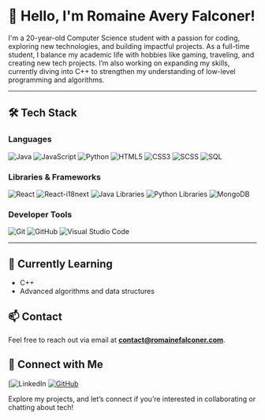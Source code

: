 # 👋 Hello, I'm Romaine Avery Falconer!

I'm a 20-year-old Computer Science student with a passion for coding, exploring new technologies, and building impactful projects. As a full-time student, I balance my academic life with hobbies like gaming, traveling, and creating new tech projects. I’m also working on expanding my skills, currently diving into C++ to strengthen my understanding of low-level programming and algorithms.

---

## 🛠️ Tech Stack

### Languages
![Java](https://img.shields.io/badge/Java-ED8B00?style=for-the-badge&logo=java&logoColor=white)
![JavaScript](https://img.shields.io/badge/JavaScript-F7DF1E?style=for-the-badge&logo=javascript&logoColor=black)
![Python](https://img.shields.io/badge/Python-3776AB?style=for-the-badge&logo=python&logoColor=white)
![HTML5](https://img.shields.io/badge/HTML5-E34F26?style=for-the-badge&logo=html5&logoColor=white)
![CSS3](https://img.shields.io/badge/CSS3-1572B6?style=for-the-badge&logo=css3&logoColor=white)
![SCSS](https://img.shields.io/badge/SCSS-CC6699?style=for-the-badge&logo=sass&logoColor=white)
![SQL](https://img.shields.io/badge/SQL-336791?style=for-the-badge&logo=postgresql&logoColor=white)

### Libraries & Frameworks
![React](https://img.shields.io/badge/React-61DAFB?style=for-the-badge&logo=react&logoColor=black)
![React-i18next](https://img.shields.io/badge/React--i18next-26A69A?style=for-the-badge&logo=i18next&logoColor=white)
![Java Libraries](https://img.shields.io/badge/Java%20Libraries-5382A1?style=for-the-badge&logo=java&logoColor=white)
![Python Libraries](https://img.shields.io/badge/Python%20Libraries-3776AB?style=for-the-badge&logo=python&logoColor=white)
![MongoDB](https://img.shields.io/badge/MongoDB-47A248?style=for-the-badge&logo=mongodb&logoColor=white)

### Developer Tools
![Git](https://img.shields.io/badge/Git-F05032?style=for-the-badge&logo=git&logoColor=white)
![GitHub](https://img.shields.io/badge/GitHub-181717?style=for-the-badge&logo=github&logoColor=white)
![Visual Studio Code](https://img.shields.io/badge/Visual%20Studio%20Code-007ACC?style=for-the-badge&logo=visual-studio-code&logoColor=white)

---

## 🌱 Currently Learning
- C++ 
- Advanced algorithms and data structures

## 📫 Contact
Feel free to reach out via email at **[contact@romainefalconer.com](mailto:contact@romainefalconer.com)**. 

## 🤝 Connect with Me
[![LinkedIn](https://www.linkedin.com/in/romaine-falconer-5b340926b/)
[![GitHub](https://img.shields.io/badge/GitHub-181717?style=for-the-badge&logo=github&logoColor=white)](https://github.com/avery1011)

Explore my projects, and let’s connect if you’re interested in collaborating or chatting about tech!
